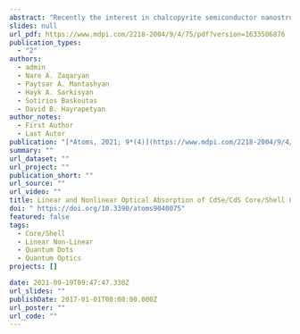 ```yaml
---
abstract: "Recently the interest in chalcopyrite semiconductor nanostructures has increased because of their non-toxicity and their wide direct bandgap. Likewise, structures with non-trivial geometry are particularly interesting because of their electronic, optical, and magnetic properties. In the current article, the finite element method was used in conjunction with the effective mass approximation to theoretically investigate the properties of a chalcopyrite AgInSe2 nanotadpole in the presence of an hydrogen like shallow off-center impurity. The morphology of the nanotadpole gives it excellent hydrodynamic properties and is ideal for a wide range of applications. The probability densities for various impurity positions and energy levels were obtained. The results suggested a strong dependence of the behavior of the electron on the impurity positions and the orientation of the wave function. The investigation of the nanotadpole's energy spectra and their comparison with the cylindrical and spherical quantum dots suggest that the spectrum has degenerate states similar to the spherical case, however at some ranges, the levels behave similarly to the cylindrical case. The binding energy's dependence on the nanotadpole's size and the impurity position was obtained. The dependence of the diamagnetic susceptibility on the impurity position was calculated. An extensive investigation of the photoionization cross-section was carried out for the ground and the first two excited states as the initial states and the first twenty excited states as the final states."
slides: null
url_pdf: https://www.mdpi.com/2218-2004/9/4/75/pdf?version=1633506876
publication_types:
  - "2"
authors:
  - admin
  - Nare A. Zaqaryan
  - Paytsar A. Mantashyan
  - Hayk A. Sarkisyan
  - Sotirios Baskoutas
  - David B. Hayrapetyan
author_notes:
  - First Author
  - Last Autor
publication: "[*Atoms, 2021; 9*(4)](https://www.mdpi.com/2218-2004/9/4/75)"
summary: ""
url_dataset: ""
url_project: ""
publication_short: ""
url_source: ""
url_video: ""
title: Linear and Nonlinear Optical Absorption of CdSe/CdS Core/Shell Quantum Dots in the Presence of Donor Impurity
doi: " https://doi.org/10.3390/atoms9040075"
featured: false
tags:
  - Core/Shell
  - Linear Non-Linear
  - Quantum Dots
  - Quantum Optics
projects: []

date: 2021-09-19T09:47:47.330Z
url_slides: ""
publishDate: 2017-01-01T00:00:00.000Z
url_poster: ""
url_code: ""
---
```

